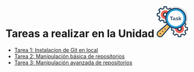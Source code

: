 # Tareas a realizar en la Unidad <a><img src="../../../img/tarea.png" alt="Tareas a Realizar" style="width:84px;height:84px;"></a>

 - [Tarea 1: Instalacíon de Git en local](instalacion-git.md)  
 - [Tarea 2: Manipulación básica de repositorios](manipulacion-repositorios.md)
 - [Tarea 3: Manipulación avanzada de repositorios](manipulacion-avanzada-repositorios.md)  
